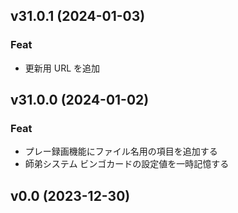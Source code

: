 ## v31.0.1 (2024-01-03)

### Feat

- 更新用 URL を追加

## v31.0.0 (2024-01-02)

### Feat

- プレー録画機能にファイル名用の項目を追加する
- 師弟システム ビンゴカードの設定値を一時記憶する

## v0.0 (2023-12-30)
